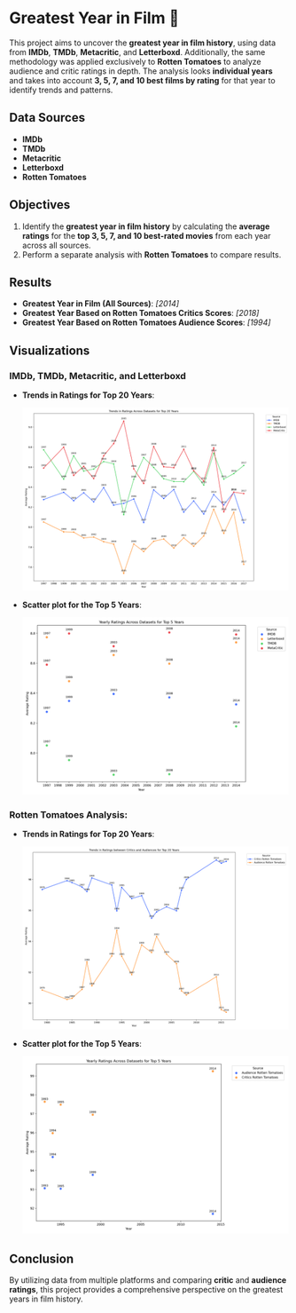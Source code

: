 # Greatest Year in Film 🎥  

This project aims to uncover the **greatest year in film history**, using data from **IMDb**, **TMDb**, **Metacritic**, and **Letterboxd**. Additionally, the same methodology was applied exclusively to **Rotten Tomatoes** to analyze audience and critic ratings in depth. 
The analysis looks **individual years** and takes into account **3, 5, 7, and 10 best films by rating** for that year to identify trends and patterns.

## Data Sources  
- **IMDb**
- **TMDb** 
- **Metacritic**
- **Letterboxd**
- **Rotten Tomatoes**

## Objectives  
1. Identify the **greatest year in film history** by calculating the **average ratings** for the **top 3, 5, 7, and 10 best-rated movies** from each year across all sources.  
2. Perform a separate analysis with **Rotten Tomatoes** to compare results.  

## Results  
- **Greatest Year in Film (All Sources)**: *[2014]*  
- **Greatest Year Based on Rotten Tomatoes Critics Scores**: *[2018]*  
- **Greatest Year Based on Rotten Tomatoes Audience Scores**: *[1994]*  

## Visualizations  

### **IMDb**, **TMDb**, **Metacritic**, and **Letterboxd**

- **Trends in Ratings for Top 20 Years**:
  
  ![Visualization Gif](assets/images/trends_movies_4.png)
  
- **Scatter plot for the Top 5 Years**:
  
  ![Visualization Gif](assets/images/splatter_movies_4.png)

  
### **Rotten Tomatoes Analysis**:  

- **Trends in Ratings for Top 20 Years**:

  ![Visualization Gif](assets/images/tomato_trends.png)

- **Scatter plot for the Top 5 Years**:
    
  ![Visualization Gif](assets/images/splatter_tomato.png)

## Conclusion  
By utilizing data from multiple platforms and comparing **critic** and **audience ratings**, this project provides a comprehensive perspective on the greatest years in film history. 
